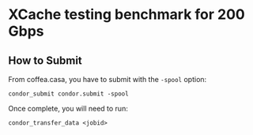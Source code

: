 XCache testing benchmark for 200 Gbps
=====================================


How to Submit
-------------

From coffea.casa, you have to submit with the `-spool` option:

```
condor_submit condor.submit -spool
```

Once complete, you will need to run:

```
condor_transfer_data <jobid>
```


